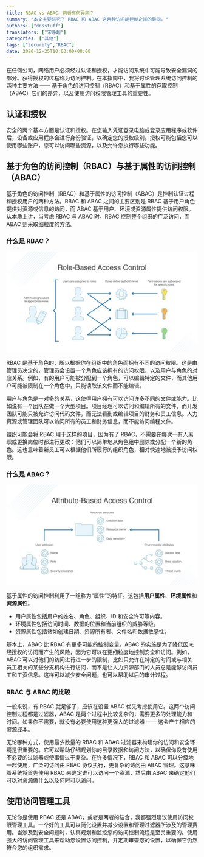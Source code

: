 ```yaml
---
title: RBAC vs ABAC，两者有何异同？
summary: "本文主要研究了 RBAC 和 ABAC 这两种访问能控制之间的异同。"
authors: ["dnsstuff"]
translators: ["宋净超"]
categories: ["其他"]
tags: ["security","RBAC"]
date: 2020-12-25T10:03:00+08:00
---
```


在任何公司，网络用户必须经过认证和授权，才能访问系统中可能导致安全漏洞的部分。获得授权的过程称为访问控制。在本指南中，我将讨论管理系统访问控制的两种主要方法 —— 基于角色的访问控制（RBAC）和基于属性的存取控制（ABAC）它们的差异，以及使用访问权限管理工具的重要性。

## 认证和授权

安全的两个基本方面是认证和授权。在您输入凭证登录电脑或登录应用程序或软件后，设备或应用程序会进行身份验证，以确定您的授权级别。授权可能包括您可以使用哪些账户，您可以访问哪些资源，以及允许您执行哪些功能。

## 基于角色的访问控制（RBAC）与基于属性的访问控制（ABAC）

基于角色的访问控制（RBAC）和基于属性的访问控制（ABAC）是控制认证过程和授权用户的两种方法。RBAC 和 ABAC 之间的主要区别是 RBAC 基于用户角色提供对资源或信息的访问，而 ABAC 基于用户、环境或资源属性提供访问权限。从本质上讲，当考虑 RBAC 与 ABAC 时，RBAC 控制整个组织的广泛访问，而 ABAC 则采取细粒度的方法。

### 什么是 RBAC？

![](0081Kckwly1gm04pyv4mtj30sg0ewgmd.jpg)

RBAC 是基于角色的，所以根据你在组织中的角色而拥有不同的访问权限。这是由管理员决定的，管理员会设置一个角色应该拥有的访问权限，以及用户与角色的对应关系。例如，有的用户可能被分配到一个角色，可以编辑特定的文件，而其他用户可能被限制在一个角色中，只能读取该文件而不能编辑。

用户与角色是一对多的关系，这使得用户拥有可以访问许多不同的文件或能力。比如说有一个团队在做一个大型项目。项目经理可以访问和编辑所有的文件，而开发团队可能只被允许访问代码文件，而无法看到或编辑项目的财务和员工信息。人力资源或管理团队可以访问所有的员工和财务信息，而不能访问编程文件。

组织可能会将 RBAC 用于这样的项目，因为有了 RBAC，不需要在每次一有人离职或更换岗位时都进行更改：他们可以简单地从角色组中删除或分配一个新的角色。这也意味着新员工可以根据他们所履行的组织角色，相对快速地被授予访问权限。

### 什么是 ABAC？

![](0081Kckwly1gm04qu9t1ej30sg0ewq3m.jpg)

基于属性的访问控制利用了一组称为“属性“的特征。这包括**用户属性**、**环境属性**和**资源属性**。

- 用户属性包括用户的姓名、角色、组织、ID 和安全许可等内容。
- 环境属性包括访问时间、数据的位置和当前组织的威胁等级。
- 资源属性包括诸如创建日期、资源所有者、文件名和数据敏感性。

基本上，ABAC 比 RBAC 有更多可能的控制变量。ABAC 的实施是为了降低因未经授权的访问而产生的风险，因为它可以在更细粒度地控制安全和访问。例如，ABAC 可以对他们的访问进行进一步的限制，比如只允许在特定的时间或与相关员工相关的某些分支机构进行访问，而不是让人力资源部门的人员总是能够访问员工和工资信息。这样可以减少安全问题，也可以帮助以后的审计过程。

### RBAC 与 ABAC 的比较

一般来说，有 RBAC 就足够了，应该在设置 ABAC 优先考虑使用它。这两个访问控制过程都是过滤器，ABAC 是两个过程中比较复杂的，需要更多的处理能力和时间。如果你不需要，就没有必要使用这种更强大的过滤器 —— 这会产生相应的资源成本。

无论哪种方式，使用最少数量的 RBAC 和 ABAC 过滤器来构建你的访问和安全环境是很重要的。它可以帮助仔细规划你的目录数据和访问方法，以确保你没有使用不必要的过滤器或使事情过于复杂。在许多情况下，RBAC 和 ABAC 可以分级地一起使用，广泛的访问由 RBAC 协议执行，更复杂的访问由 ABAC 管理。这意味着系统将首先使用 RBAC 来确定谁可以访问一个资源，然后由 ABAC 来确定他们可以对资源做什么以及何时可以访问。

## 使用访问管理工具

无论你是使用 RBAC 还是 ABAC，或者是两者的结合，我都强烈建议使用访问权限管理工具。一个好的工具可以简化设置并减少设置和管理过滤器所涉及的管理费用。当涉及到安全问题时，认真规划和监控您的访问控制流程是至关重要的。使用强大的访问管理工具来帮助您设置访问控制，并定期审查您的设置，以确保它仍然符合您的组织需求。
